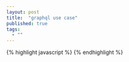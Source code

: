 ```yaml
---
layout: post
title:  "graphql use case"
published: true
tags: 
  - ""
---
```



{% highlight javascript %}
{% endhighlight %}